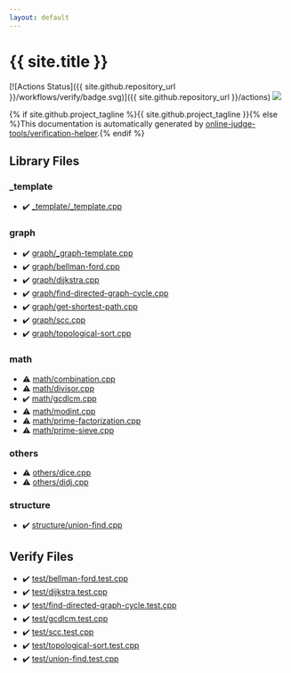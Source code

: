 ```yaml
---
layout: default
---
```


<!-- mathjax config similar to math.stackexchange -->
<script type="text/javascript" async
  src="https://cdnjs.cloudflare.com/ajax/libs/mathjax/2.7.5/MathJax.js?config=TeX-MML-AM_CHTML">
</script>
<script type="text/x-mathjax-config">
  MathJax.Hub.Config({
    TeX: { equationNumbers: { autoNumber: "AMS" }},
    tex2jax: {
      inlineMath: [ ['$','$'] ],
      processEscapes: true
    },
    "HTML-CSS": { matchFontHeight: false },
    displayAlign: "left",
    displayIndent: "2em"
  });
</script>

<script type="text/javascript" src="https://cdnjs.cloudflare.com/ajax/libs/jquery/3.4.1/jquery.min.js"></script>
<script src="https://cdn.jsdelivr.net/npm/jquery-balloon-js@1.1.2/jquery.balloon.min.js" integrity="sha256-ZEYs9VrgAeNuPvs15E39OsyOJaIkXEEt10fzxJ20+2I=" crossorigin="anonymous"></script>
<script type="text/javascript" src="assets/js/copy-button.js"></script>
<link rel="stylesheet" href="assets/css/copy-button.css" />


# {{ site.title }}

[![Actions Status]({{ site.github.repository_url }}/workflows/verify/badge.svg)]({{ site.github.repository_url }}/actions)
<a href="{{ site.github.repository_url }}"><img src="https://img.shields.io/github/last-commit/{{ site.github.owner_name }}/{{ site.github.repository_name }}" /></a>

{% if site.github.project_tagline %}{{ site.github.project_tagline }}{% else %}This documentation is automatically generated by <a href="https://github.com/online-judge-tools/verification-helper">online-judge-tools/verification-helper</a>.{% endif %}

## Library Files

<div id="dd743839bbbccf6b9f92c191458344b7"></div>

### _template

* :heavy_check_mark: <a href="library/_template/_template.cpp.html">_template/_template.cpp</a>


<div id="f8b0b924ebd7046dbfa85a856e4682c8"></div>

### graph

* :heavy_check_mark: <a href="library/graph/_graph-template.cpp.html">graph/_graph-template.cpp</a>
* :heavy_check_mark: <a href="library/graph/bellman-ford.cpp.html">graph/bellman-ford.cpp</a>
* :heavy_check_mark: <a href="library/graph/dijkstra.cpp.html">graph/dijkstra.cpp</a>
* :heavy_check_mark: <a href="library/graph/find-directed-graph-cycle.cpp.html">graph/find-directed-graph-cycle.cpp</a>
* :heavy_check_mark: <a href="library/graph/get-shortest-path.cpp.html">graph/get-shortest-path.cpp</a>
* :heavy_check_mark: <a href="library/graph/scc.cpp.html">graph/scc.cpp</a>
* :heavy_check_mark: <a href="library/graph/topological-sort.cpp.html">graph/topological-sort.cpp</a>


<div id="7e676e9e663beb40fd133f5ee24487c2"></div>

### math

* :warning: <a href="library/math/combination.cpp.html">math/combination.cpp</a>
* :warning: <a href="library/math/divisor.cpp.html">math/divisor.cpp</a>
* :heavy_check_mark: <a href="library/math/gcdlcm.cpp.html">math/gcdlcm.cpp</a>
* :warning: <a href="library/math/modint.cpp.html">math/modint.cpp</a>
* :warning: <a href="library/math/prime-factorization.cpp.html">math/prime-factorization.cpp</a>
* :warning: <a href="library/math/prime-sieve.cpp.html">math/prime-sieve.cpp</a>


<div id="5e2bab0ecb94c4ea40777733195abe1b"></div>

### others

* :warning: <a href="library/others/dice.cpp.html">others/dice.cpp</a>
* :warning: <a href="library/others/didj.cpp.html">others/didj.cpp</a>


<div id="07414f4e15ca943e6cde032dec85d92f"></div>

### structure

* :heavy_check_mark: <a href="library/structure/union-find.cpp.html">structure/union-find.cpp</a>


## Verify Files

* :heavy_check_mark: <a href="verify/test/bellman-ford.test.cpp.html">test/bellman-ford.test.cpp</a>
* :heavy_check_mark: <a href="verify/test/dijkstra.test.cpp.html">test/dijkstra.test.cpp</a>
* :heavy_check_mark: <a href="verify/test/find-directed-graph-cycle.test.cpp.html">test/find-directed-graph-cycle.test.cpp</a>
* :heavy_check_mark: <a href="verify/test/gcdlcm.test.cpp.html">test/gcdlcm.test.cpp</a>
* :heavy_check_mark: <a href="verify/test/scc.test.cpp.html">test/scc.test.cpp</a>
* :heavy_check_mark: <a href="verify/test/topological-sort.test.cpp.html">test/topological-sort.test.cpp</a>
* :heavy_check_mark: <a href="verify/test/union-find.test.cpp.html">test/union-find.test.cpp</a>


